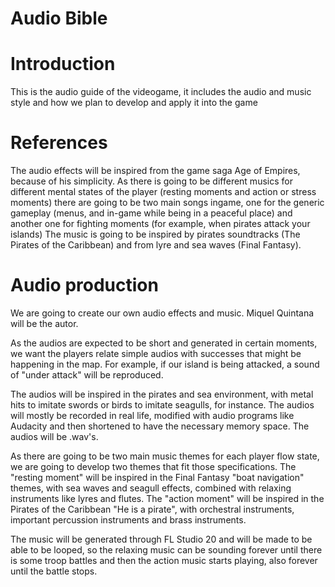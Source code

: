 # Audio Bible

# Introduction

This is the audio guide of the videogame, it includes the audio and music style and how we plan to develop and apply it into the game

# References

The audio effects will be inspired from the game saga Age of Empires, because of his simplicity.
As there is going to be different musics for different mental states of the player (resting moments and action or stress moments)  there are going to be two main songs ingame, one for the generic gameplay (menus, and in-game while being in a peaceful place) and another one for fighting moments (for example, when pirates attack your islands)
The music is going to be inspired by pirates soundtracks (The Pirates of the Caribbean) and from lyre and sea waves (Final Fantasy).  
# Audio production

We are going to create our own audio effects and music. Miquel Quintana will be the autor.  

As the audios are expected to be short and generated in certain moments, we want the players relate simple audios with successes that might be happening in the map.
For example, if our island is being attacked, a sound of "under attack" will be reproduced.

The audios will be inspired in the pirates and sea environment, with metal hits to imitate swords or birds to imitate seagulls, for instance. 
The audios will mostly be recorded in real life, modified with audio programs like Audacity and then shortened to have the necessary memory space. The audios will be .wav's. 


As there are going to be two main music themes for each player flow state, we are going to develop two themes that fit those specifications.
The "resting moment" will be inspired in the Final Fantasy "boat navigation" themes, with sea waves and seagull effects, combined with relaxing instruments like lyres and flutes. 
The "action moment" will be inspired in the Pirates of the Caribbean "He is a pirate", with orchestral instruments, important percussion instruments and brass instruments. 

The music will be generated through FL Studio 20 and will be made to be able to be looped, so the relaxing music can be sounding forever until there is some troop battles and then the action music starts playing, also forever until the battle stops. 
